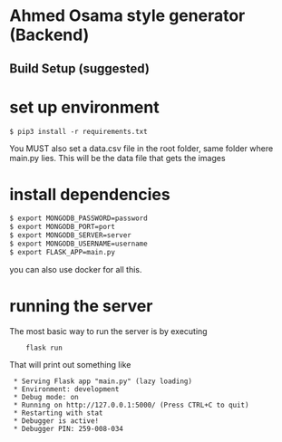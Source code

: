 

# Ahmed Osama style generator (Backend)

>

## Build Setup (suggested)

# set up environment
```
$ pip3 install -r requirements.txt
```
You MUST also set a data.csv file in the root folder, same folder
where main.py lies. This will be the data file that gets the images

# install dependencies
```bash
$ export MONGODB_PASSWORD=password
$ export MONGODB_PORT=port
$ export MONGODB_SERVER=server
$ export MONGODB_USERNAME=username
$ export FLASK_APP=main.py
```
you can also use docker for all this.

# running the server

The most basic way to run the server is by executing
```
    flask run
```
That will print out something like

```
 * Serving Flask app "main.py" (lazy loading)
 * Environment: development
 * Debug mode: on
 * Running on http://127.0.0.1:5000/ (Press CTRL+C to quit)
 * Restarting with stat
 * Debugger is active!
 * Debugger PIN: 259-008-034

```
